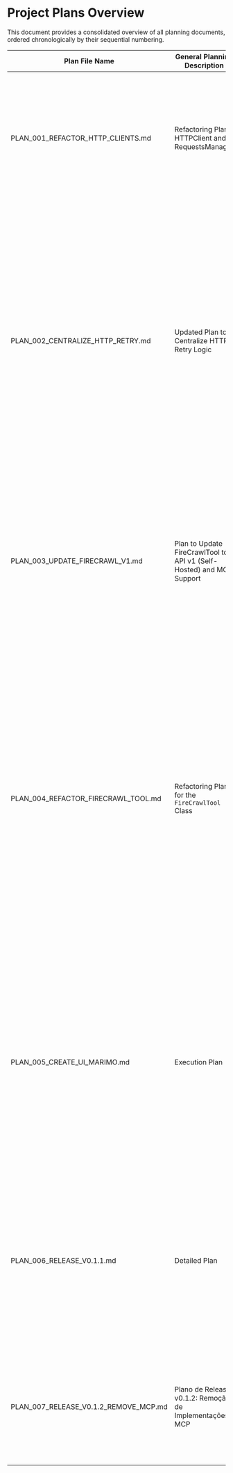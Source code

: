 # Project Plans Overview

This document provides a consolidated overview of all planning documents, ordered chronologically by their sequential numbering.

| Plan File Name | General Planning Description | Implementations Completed |
|---|---|---|
| PLAN_001_REFACTOR_HTTP_CLIENTS.md | Refactoring Plan: HTTPClient and RequestsManager | - Dependency Analysis: Identify all files and functions that import and use the HTTPClient and RequestsManager classes. - Refactor HTTPClient (fbpyutils_ai/tools/http.py): Remove JSON parsing logic and return the raw httpx.Response object directly. - Refactor RequestsManager (fbpyutils_ai/tools/http.py): Remove JSON parsing logic and return the raw requests.Response object directly. - Update Client Code: Modify the code to receive raw response objects and add logic for parsing and status handling. - Update Unit Tests (tests/tools/http/): Modify mocks and stubs to simulate returning raw response objects and adjust assertions. - Update Documentation: Locate and update existing documentation to reflect the changes in the interface. |
| PLAN_002_CENTRALIZE_HTTP_RETRY.md | Updated Plan to Centralize HTTP Retry Logic | - Phase 1: Analysis and Identification in Clients: Search for direct uses of the @retry decorator from tenacity or other retry libraries, identify loops with try-except blocks simulating retry behavior, check HTTP adapter configurations with max_retries outside central classes, analyze any other manual retry logic implementations. - Phase 2: Verification and Standardization of Central Classes (HTTPClient and RequestsManager): Analyze the HTTPClient and RequestsManager classes in fbpyutils_ai/tools/http.py, confirm the current use of tenacity and HTTPAdapter is appropriate, evaluate whether retry parameters are configurable and meet general requirements. - Phase 3: Refactoring Proposal for Clients: Detail how local retry logic will be removed, ensure that existing calls to HTTPClient or RequestsManager methods by clients do not change signatures, ensure that all retry responsibilities are delegated to the central classes. - Phase 4: Impact Analysis and Unit Test Adjustments: Identify all existing unit tests for the modified client files and for the HTTPClient and RequestsManager classes, analyze how removing retry logic from clients and centralizing/standardizing in the HTTP classes may affect these tests, propose adjustments to the tests. - Phase 5: Implementation and Refactoring: Implement proposed improvements from Phase 2 for the HTTPClient and RequestsManager classes, refactor client files identified in Phase 1 to remove local retry logic, ensure that clients use the central classes for all HTTP requests, implement adjustments to unit tests, run unit tests. |
| PLAN_003_UPDATE_FIRECRAWL_V1.md | Plan to Update FireCrawlTool to API v1 (Self-Hosted) and MCP Support | - Initial Requirements: Update the FireCrawlTool class to use v1 of the firecrawl.dev API service made available locally via SELF HOSTING, implement the services scrape, scrape, extract, map, search and auxiliary methods using the v1 API documentation and HTTPClient, flatten the methods, ensure that only arguments supported by the self-hosted mode are used, implement new methods (scrape_formatted, scrape_multiple) in the FireCrawlTool class that replicate the formatting and parallel processing functionality from fbpyutils_ai/servers/mcp_scrape_server.py, ensure responses always return JSON, follow recommendations from VIBE.md, update/create unit tests, update documentation. - Detailed Steps: Refine __init__, implement/verify auxiliary methods, flatten main methods, implement MCP support - scrape_formatted, implement MCP support - scrape_multiple, update final documentation. |
| PLAN_004_REFACTOR_FIRECRAWL_TOOL.md | Refactoring Plan for the `FireCrawlTool` Class | - Code Modification (fbpyutils_ai/tools/scrape.py): Edit fbpyutils_ai/tools/scrape.py, remove complete definitions of the methods scrape, get_crawl_status, cancel_crawl, get_crawl_errors, get_batch_scrape_status, get_batch_scrape_errors, batch_scrape, get_extract_status, extract, map from the FireCrawlTool class, remove complete definitions of utility functions (private methods) _format_metadata_md, _format_links_md, _format_scrape_result_md, scrape_formatted, scrape_multiple, remove the scrape_and_store function, remove unused imports, keep __init__, scrape, and search methods intact. - Documentation Update: Edit DOC.md, review the section for the FireCrawlTool class, remove documentation and usage examples for the removed methods, maintain and refine documentation for the __init__, scrape and search methods, edit README.md, review and remove any direct mentions or usage examples of removed methods, retain general mentions of "scrape" and "search" capabilities if appropriate, keep the specs/ folder and all its files intact. - Unit Test Update: Identify and remove test files, remove test_batch_scrape.py, test_cancel_crawl.py, test_crawl.py, test_extract.py, test_get_batch_scrape_errors.py, test_get_batch_scrape_status.py, test_get_crawl_errors.py, test_get_crawl_status.py, test_get_extract_status.py, test_map.py from tests/tools/scrape/, review existing test files, review tests/tools/scrape/test_scrape.py, tests/tools/scrape/test_search.py, tests/tools/test_tools.py and tests/servers/mcp_scrape_server.py. - Final Verification and Code Coverage: Run all remaining unit tests, review coverage report. |
| PLAN_005_CREATE_UI_MARIMO.md | Execution Plan | - Create app.firecrawl_tool.py Module: Create fbpyutils_ai/ui/marimo/app.firecrawl_tool.py file, copy the basic structure from app.search_tool.py, import the FireCrawlTool class, consider using fbpyutils_ai/ui/marimo/components.py, define Marimo cells to initialize FireCrawlTool, create UI elements for scrape method parameters, create UI elements for search method parameters, implement logic to call scrape method, implement logic to call search method, display results, organize scrape and search sections inside a mo.accordion. - Integration in General Interface (Future): Create app.main.py file to import and display app.llm_tool.py, app.search_tool.py, and app.firecrawl_tool.py modules in a single interface, the general interface will use mo.ui.sidebar component. - Completion of Existing Modules (Upon Request): To be done as requested for app.llm_tool.py and app.search_tool.py. - Project Documentation Update: Update README.md, TODO.md, TOOLS.md, and TREE.md files to include the new FireCrawlTool and its functionality, add information about the Marimo UI structure. - Memory Bank Update: Update memory bank files to reflect project changes. - Repository Commit: Make meaningful commits after completing each major step. |
| PLAN_006_RELEASE_V0.1.1.md | Detailed Plan | - Create Content for the Home Section in Marimo UI: Define Home content, modify fbpyutils_ai/ui/marimo/app.py. - Update Documentation (README.md, TODO.md, TOOLS.md, TREE.md): Update README.md, update TODO.md, update TOOLS.md, update TREE.md. - Update Memory Bank: Review and update memory_bank/activeContext.md and memory_bank/progress.md. - Implement "Generate Text" and "Generate Embeddings" Subsections in Marimo UI: Modify fbpyutils_ai/ui/marimo/app.py, for "Generate Text" create a function get_llm_generate_text_section(), for "Generate Embeddings" create a function get_llm_generate_embeddings_section(), ensure llm_base_model and llm_embed_model are used properly. - Re-update Documentation: Review README.md, TODO.md, TOOLS.md, TREE.md. - Re-update Memory Bank: Review and update memory_bank/activeContext.md and memory_bank/progress.md. |
| PLAN_007_RELEASE_V0.1.2_REMOVE_MCP.md | Plano de Release v0.1.2: Remoção de Implementações MCP | - Remoção de Módulos MCP: Excluir o diretório `fbpyutils_ai/servers/` e todo o seu conteúdo. - Atualização de Arquivos Python: Remover importações e chamadas relacionadas a MCP em `tests_integration/test_scrape_server_integration.py`. - Atualização da Documentação (.md): Atualizar `TREE.md`, `TODO.md`, `README.md`, `memory_bank/techContext.md`, `memory_bank/systemPatterns.md`, `memory_bank/projectbrief.md`, `memory_bank/progress.md` para remover menções a MCP. - Verificação e Testes: Garantir que o projeto compile e execute sem erros, executar todos os testes existentes. |
